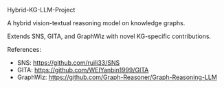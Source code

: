﻿Hybrid-KG-LLM-Project

A hybrid vision-textual reasoning model on knowledge graphs.

Extends SNS, GITA, and GraphWiz with novel KG-specific contributions.

References:
- SNS: https://github.com/ruili33/SNS
- GITA: https://github.com/WEIYanbin1999/GITA
- GraphWiz: https://github.com/Graph-Reasoner/Graph-Reasoning-LLM
